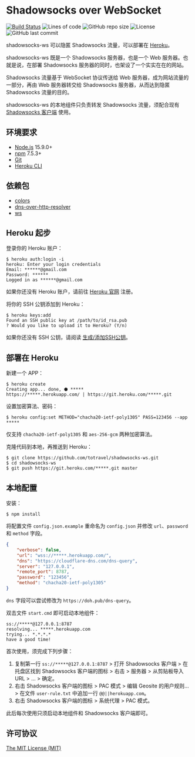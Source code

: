 
# Shadowsocks over WebSocket

[![Build Status](https://travis-ci.org/totravel/shadowsocks-ws.svg?branch=master)](https://travis-ci.org/totravel/shadowsocks-ws)
![Lines of code](https://img.shields.io/tokei/lines/github/totravel/shadowsocks-ws)
![GitHub repo size](https://img.shields.io/github/repo-size/totravel/shadowsocks-ws)
![License](https://img.shields.io/github/license/totravel/shadowsocks-ws)
![GitHub last commit](https://img.shields.io/github/last-commit/totravel/shadowsocks-ws)

shadowsocks-ws 可以隐匿 Shadowsocks 流量，可以部署在 [Heroku](https://www.heroku.com/)。

shadowsocks-ws 既是一个 Shadowsocks 服务器，也是一个 Web 服务器。也就是说，在部署 Shadowsocks 服务器的同时，也架设了一个实实在在的网站。

Shadowsocks 流量基于 WebSocket 协议传送给 Web 服务器，成为网站流量的一部分，再由 Web 服务器转交给 Shadowsocks 服务器，从而达到隐匿 Shadowsocks 流量的目的。

shadowsocks-ws 的本地组件只负责转发 Shadowsocks 流量，须配合现有 [Shadowsocks 客户端](https://github.com/shadowsocks/shadowsocks-windows) 使用。

## 环境要求

- [Node.js](https://nodejs.org/zh-cn/download/current) 15.9.0+
- [npm](https://nodejs.org/zh-cn/download/current) 7.5.3+
- [Git](https://gitforwindows.org/)
- [Heroku CLI](https://devcenter.heroku.com/articles/heroku-cli)

## 依赖包

- [colors](https://github.com/Marak/colors.js)
- [dns-over-http-resolver](https://github.com/vasco-santos/dns-over-http-resolver)
- [ws](https://github.com/websockets/ws)

## Heroku 起步

登录你的 Heroku 账户：

```shell
$ heroku auth:login -i
heroku: Enter your login credentials
Email: ******@gmail.com
Password: ******
Logged in as ******@gmail.com
```

如果你还没有 Heroku 账户，请前往 [Heroku 官网](https://www.heroku.com/) 注册。

将你的 SSH 公钥添加到 Heroku：

```shell
$ heroku keys:add
Found an SSH public key at /path/to/id_rsa.pub
? Would you like to upload it to Heroku? (Y/n) 
```

如果你还没有 SSH 公钥，请阅读 [生成/添加SSH公钥](https://gitee.com/help/articles/4181)。

## 部署在 Heroku

新建一个 APP：

```shell
$ heroku create
Creating app... done, ⬢ *****
https://*****.herokuapp.com/ | https://git.heroku.com/*****.git
```

设置加密算法、密码：

```shell
$ heroku config:set METHOD="chacha20-ietf-poly1305" PASS=123456 --app *****
```

仅支持 `chacha20-ietf-poly1305` 和 `aes-256-gcm` 两种加密算法。

克隆代码到本地，再推送到 Heroku：

```shell
$ git clone https://github.com/totravel/shadowsocks-ws.git
$ cd shadowsocks-ws
$ git push https://git.heroku.com/*****.git master
```

## 本地配置

安装：

```shell
$ npm install
```

将配置文件 `config.json.example` 重命名为 `config.json` 并修改 `url`、`password` 和 `method` 字段。

```json
{
    "verbose": false,
    "url": "wss://*****.herokuapp.com/",
    "dns": "https://cloudflare-dns.com/dns-query",
    "server": "127.0.0.1",
    "remote_port": 8787,
    "password": "123456",
    "method": "chacha20-ietf-poly1305"
}
```

`dns` 字段可以尝试修改为 `https://doh.pub/dns-query`。

双击文件 `start.cmd` 即可启动本地组件：

```shell
ss://*****@127.0.0.1:8787
resolving... *****.herokuapp.com
trying... *.*.*.*
have a good time!
```

首次使用，须完成下列步骤：

1. 复制第一行 `ss://*****@127.0.0.1:8787` > 打开 Shadowsocks 客户端 > 在托盘区找到 Shadowsocks 客户端的图标 > 右击 > 服务器 > 从剪贴板导入 URL > ... > 确定。
1. 右击 Shadowsocks 客户端的图标 > PAC 模式 > 编辑 Geosite 的用户规则... > 在文件 `user-rule.txt` 中追加一行 `@@||herokuapp.com`。
1. 右击 Shadowsocks 客户端的图标 > 系统代理 > PAC 模式。

此后每次使用只须启动本地组件和 Shadowsocks 客户端即可。

## 许可协议

[The MIT License (MIT)](http://opensource.org/licenses/MIT)
